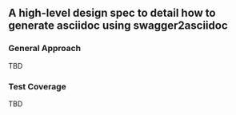 ## A high-level design spec to detail how to generate asciidoc using swagger2asciidoc 

### General Approach
TBD
 
### Test Coverage 
TBD

